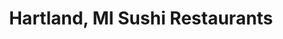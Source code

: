 ---
layout: city
title: Hartland, MI Sushi Restaurants
permalink: /michigan/hartland/
stateAbbr: MI
stateName: Michigan
cityName: Hartland

---